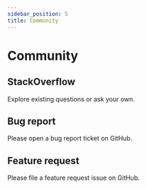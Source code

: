 ```yaml
---
sidebar_position: 5
title: Community
---
```


# Community
## StackOverflow
Explore existing questions or ask your own.

## Bug report
Please open a bug report ticket on GitHub.

## Feature request
Please file a feature request issue on GitHub.